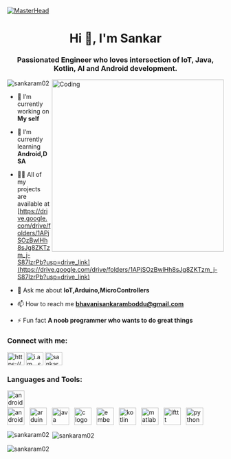 [![MasterHead](https://1.bp.blogspot.com/-7A4WynwLsMw/XbBpCXG8fHI/AAAAAAAAMt4/uOa1bpLskYgrwGbllhSu2SDj_Mig8SXJQCLcBGAsYHQ/s1600/2000_600px.gif)](https://rishavchanda.io)
<h1 align="center">Hi 👋, I'm Sankar</h1>
<h3 align="center">Passionated Engineer who loves intersection of IoT, Java, Kotlin, AI and Android development.</h3>
<img align="right" alt="Coding" width="400" src="https://cdn.dribbble.com/users/1162077/screenshots/3848914/programmer.gif">
<p align="left"> <img src="https://komarev.com/ghpvc/?username=sankaram02&label=Profile%20views&color=0e75b6&style=flat" alt="sankaram02" /> </p>

- 🔭 I’m currently working on **My self**

- 🌱 I’m currently learning **Android,DSA**

- 👨‍💻 All of my projects are available at [https://drive.google.com/drive/folders/1APjSOzBwlHh8sJg8ZKTzm_j-S87IzrPb?usp=drive_link](https://drive.google.com/drive/folders/1APjSOzBwlHh8sJg8ZKTzm_j-S87IzrPb?usp=drive_link)

- 💬 Ask me about **IoT,Arduino,MicroControllers**

- 📫 How to reach me **bhavanisankaramboddu@gmail.com**

- ⚡ Fun fact **A noob programmer who wants to do great things**

<h3 align="left">Connect with me:</h3>
<p align="left">
<a href="https://www.linkedin.com/in/bhavani-sankaram-boddu-ece473/" target="blank"><img align="center" src="https://raw.githubusercontent.com/rahuldkjain/github-profile-readme-generator/master/src/images/icons/Social/linked-in-alt.svg" alt="https://www.linkedin.com/in/bhavani-sankaram-boddu-ece473/" height="30" width="40" /></a>
<a href="https://instagram.com/i.m__sankar" target="blank"><img align="center" src="https://raw.githubusercontent.com/rahuldkjain/github-profile-readme-generator/master/src/images/icons/Social/instagram.svg" alt="i.am__sankar" height="30" width="40" /></a>
<a href="https://www.leetcode.com/sankar2003" target="blank"><img align="center" src="https://raw.githubusercontent.com/rahuldkjain/github-profile-readme-generator/master/src/images/icons/Social/leet-code.svg" alt="sankar2003" height="30" width="40" /></a>
</p>

<h3 align="left">Languages and Tools:</h3> <img src="https://cdn.jsdelivr.net/gh/devicons/devicon/icons/androidstudio/androidstudio-original.svg" height="40" alt="androidstudio logo"  />
  <div style="display: flex; align-items: center;">
  <img src="https://cdn.jsdelivr.net/gh/devicons/devicon/icons/android/android-original.svg" alt="android logo" style="width: 40px; height: 40px; margin-right: 12px;" />
  <img src="https://cdn.jsdelivr.net/gh/devicons/devicon/icons/arduino/arduino-original.svg" alt="arduino logo" style="width: 40px; height: 40px; margin-right: 12px;" />
  <img src="https://cdn.jsdelivr.net/gh/devicons/devicon/icons/java/java-original.svg" alt="java logo" style="width: 40px; height: 40px; margin-right: 12px;" />
  <img src="https://cdn.jsdelivr.net/gh/devicons/devicon/icons/c/c-original.svg" alt="c logo" style="width: 40px; height: 40px; margin-right: 12px;" />
  <img src="https://cdn.jsdelivr.net/gh/devicons/devicon/icons/embeddedc/embeddedc-original.svg" alt="embeddedc logo" style="width: 40px; height: 40px; margin-right: 12px;" />
  <img src="https://cdn.jsdelivr.net/gh/devicons/devicon/icons/kotlin/kotlin-original.svg" alt="kotlin logo" style="width: 40px; height: 40px; margin-right: 12px;" />
  <img src="https://cdn.jsdelivr.net/gh/devicons/devicon/icons/matlab/matlab-original.svg" alt="matlab logo" style="width: 40px; height: 40px; margin-right: 12px;" />
  <img src="https://cdn.jsdelivr.net/gh/devicons/devicon/icons/ifttt/ifttt-original.svg" alt="ifttt logo" style="width: 40px; height: 40px; margin-right: 12px;" />
  <img src="https://skillicons.dev/icons?i=py" alt="python logo" style="height: 40px; margin-right: 12px;" />
</div>


<p><img align="left" src="https://github-readme-stats.vercel.app/api/top-langs?username=sankaram02&show_icons=true&locale=en&layout=compact" alt="sankaram02" /></p>

<p>&nbsp;<img align="center" src="https://github-readme-stats.vercel.app/api?username=sankaram02&show_icons=true&locale=en" alt="sankaram02" /></p>

<p><img align="center" src="https://github-readme-streak-stats.herokuapp.com/?user=sankaram02&" alt="sankaram02" /></p>
